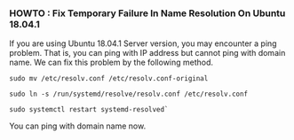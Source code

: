 
### HOWTO : Fix Temporary Failure In Name Resolution On Ubuntu 18.04.1

If you are using Ubuntu 18.04.1 Server version, you may encounter a ping problem. That is, you can ping with IP address but cannot ping with domain name. We can fix this problem by the following method.  
  
```
sudo mv /etc/resolv.conf /etc/resolv.conf-original
  
sudo ln -s /run/systemd/resolve/resolv.conf /etc/resolv.conf  

sudo systemctl restart systemd-resolved`  
```  
You can ping with domain name now.
<!--stackedit_data:
eyJoaXN0b3J5IjpbLTExOTczMTg2MDJdfQ==
-->